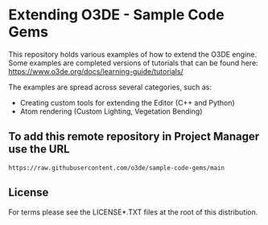 # Extending O3DE - Sample Code Gems

This repository holds various examples of how to extend the O3DE engine. Some examples are completed versions of tutorials that can be found here: https://www.o3de.org/docs/learning-guide/tutorials/

The examples are spread across several categories, such as:
* Creating custom tools for extending the Editor (C++ and Python)
* Atom rendering (Custom Lighting, Vegetation Bending)

## To add this remote repository in Project Manager use the URL

```
https://raw.githubusercontent.com/o3de/sample-code-gems/main
```

## License

For terms please see the LICENSE*.TXT files at the root of this distribution.